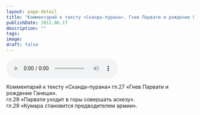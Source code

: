 ```yaml
---
layout: page-detail
title: "Комментарий к тексту «Сканда-пурана». Гнев Парвати и рождение Ганеши"
publishDate: 2011.06.17
description: ""
tags:
image:
draft: false
---
```


<audio title="2011.06.17 - Комментарий к тексту «Сканда-пурана». Гнев Парвати и рождение Ганеши.mp3" src="https://filer-api.advayta.org/v1.0/public/files/72965" controls=""></audio>

 Комментарий к тексту «Сканда-пурана» гл.27 «Гнев Парвати и рождение Ганеши».  
 гл.28 «Парвати уходит в горы совершать аскезу».  
 гл.29 «Кумара становится предводителем армии».   

  
